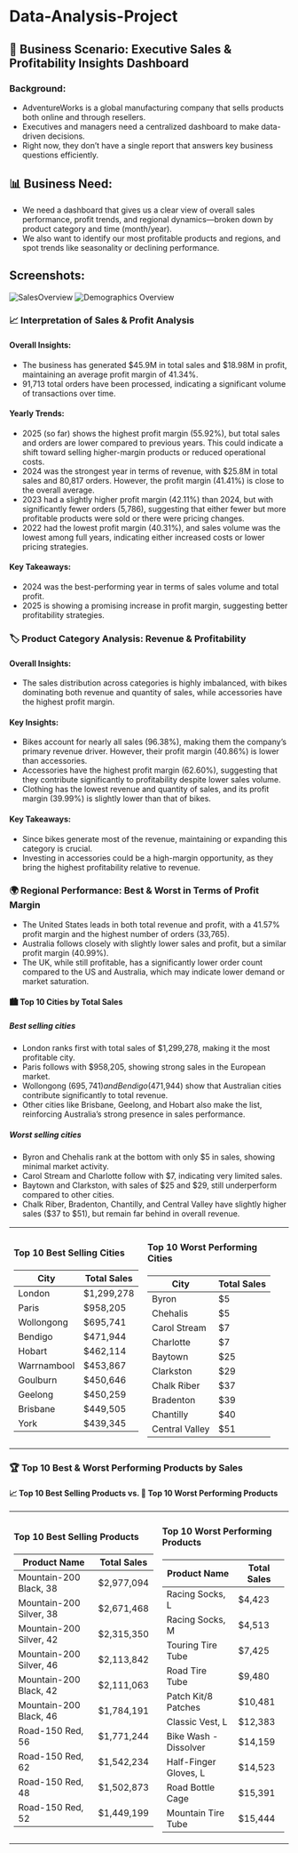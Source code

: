# Data-Analysis-Project
## 🧠 Business Scenario: Executive Sales & Profitability Insights Dashboard
### Background: 
- AdventureWorks is a global manufacturing company that sells products both online and through resellers. 
- Executives and managers need a centralized dashboard to make data-driven decisions. 
- Right now, they don’t have a single report that answers key business questions efficiently.

## 📊 Business Need:
- We need a dashboard that gives us a clear view of overall sales performance, profit trends, and regional dynamics—broken down by product category and time (month/year).
- We also want to identify our most profitable products and regions, and spot trends like seasonality or declining performance.

## Screenshots:
![SalesOverview](https://github.com/user-attachments/assets/cd766ab5-c909-4dc3-b193-ffc7dd62aed9)
![Demographics Overview](https://github.com/user-attachments/assets/60e9e897-37ef-4c15-aeef-580689bc24ba)

### 📈 Interpretation of Sales & Profit Analysis
#### Overall Insights:
- The business has generated $45.9M in total sales and $18.98M in profit, maintaining an average profit margin of 41.34%.
- 91,713 total orders have been processed, indicating a significant volume of transactions over time.
#### Yearly Trends:
- 2025 (so far) shows the highest profit margin (55.92%), but total sales and orders are lower compared to previous years. This could indicate a shift toward selling higher-margin products or reduced operational costs.
- 2024 was the strongest year in terms of revenue, with $25.8M in total sales and 80,817 orders. However, the profit margin (41.41%) is close to the overall average.
- 2023 had a slightly higher profit margin (42.11%) than 2024, but with significantly fewer orders (5,786), suggesting that either fewer but more profitable products were sold or there were pricing changes.
- 2022 had the lowest profit margin (40.31%), and sales volume was the lowest among full years, indicating either increased costs or lower pricing strategies.
#### Key Takeaways:
- 2024 was the best-performing year in terms of sales volume and total profit.
- 2025 is showing a promising increase in profit margin, suggesting better profitability strategies.

### 🏷️ Product Category Analysis: Revenue & Profitability
#### Overall Insights:
- The sales distribution across categories is highly imbalanced, with bikes dominating both revenue and quantity of sales, while accessories have the highest profit margin.
#### Key Insights:
- Bikes account for nearly all sales (96.38%), making them the company’s primary revenue driver. However, their profit margin (40.86%) is lower than accessories.
- Accessories have the highest profit margin (62.60%), suggesting that they contribute significantly to profitability despite lower sales volume.
- Clothing has the lowest revenue and quantity of sales, and its profit margin (39.99%) is slightly lower than that of bikes.
#### Key Takeaways:
- Since bikes generate most of the revenue, maintaining or expanding this category is crucial.
- Investing in accessories could be a high-margin opportunity, as they bring the highest profitability relative to revenue.

### 🌍 Regional Performance: Best & Worst in Terms of Profit Margin
- The United States leads in both total revenue and profit, with a 41.57% profit margin and the highest number of orders (33,765).
- Australia follows closely with slightly lower sales and profit, but a similar profit margin (40.99%).
- The UK, while still profitable, has a significantly lower order count compared to the US and Australia, which may indicate lower demand or market saturation.

#### 🏙️ Top 10 Cities by Total Sales
##### Best selling cities
- London ranks first with total sales of $1,299,278, making it the most profitable city.
- Paris follows with $958,205, showing strong sales in the European market.
- Wollongong ($695,741) and Bendigo ($471,944) show that Australian cities contribute significantly to total revenue.
- Other cities like Brisbane, Geelong, and Hobart also make the list, reinforcing Australia’s strong presence in sales performance.
##### Worst selling cities
- Byron and Chehalis rank at the bottom with only $5 in sales, showing minimal market activity.
- Carol Stream and Charlotte follow with $7, indicating very limited sales.
- Baytown and Clarkston, with sales of $25 and $29, still underperform compared to other cities.
- Chalk Riber, Bradenton, Chantilly, and Central Valley have slightly higher sales ($37 to $51), but remain far behind in overall revenue.

<table>
  <tr>
    <td>
    
#### Top 10 Best Selling Cities
| City        | Total Sales  |
|-------------|--------------|
| London      | $1,299,278   |
| Paris       | $958,205     |
| Wollongong  | $695,741     |
| Bendigo     | $471,944     |
| Hobart      | $462,114     |
| Warrnambool | $453,867     |
| Goulburn    | $450,646     |
| Geelong     | $450,259     |
| Brisbane    | $449,505     |
| York        | $439,345     |
 
 </td>
  <td>
    
#### Top 10 Worst Performing Cities
| City          | Total Sales  |
|---------------|--------------|
| Byron         | $5           |
| Chehalis      | $5           |
| Carol Stream  | $7           |
| Charlotte     | $7           |
| Baytown       | $25          |
| Clarkston     | $29          |
| Chalk Riber   | $37          |
| Bradenton     | $39          |
| Chantilly     | $40          |
| Central Valley| $51          |
  </td>
  </tr>
</table>


### 🏆 Top 10 Best & Worst Performing Products by Sales
#### 📈 Top 10 Best Selling Products vs. 🚨 Top 10 Worst Performing Products

<table>
  <tr>
    <td>
    
#### Top 10 Best Selling Products
| Product Name              | Total Sales  |
|---------------------------|--------------|
| Mountain-200 Black, 38    | $2,977,094   |
| Mountain-200 Silver, 38   | $2,671,468   |
| Mountain-200 Silver, 42   | $2,315,350   |
| Mountain-200 Silver, 46   | $2,113,842   |
| Mountain-200 Black, 42    | $2,111,063   |
| Mountain-200 Black, 46    | $1,784,191   |
| Road-150 Red, 56          | $1,771,244   |
| Road-150 Red, 62          | $1,542,234   |
| Road-150 Red, 48          | $1,502,873   |
| Road-150 Red, 52          | $1,449,199   |

  </td>
  <td>

#### Top 10 Worst Performing Products
| Product Name            | Total Sales  |
|-------------------------|--------------|
| Racing Socks, L         | $4,423       |
| Racing Socks, M         | $4,513       |
| Touring Tire Tube       | $7,425       |
| Road Tire Tube          | $9,480       |
| Patch Kit/8 Patches     | $10,481      |
| Classic Vest, L         | $12,383      |
| Bike Wash - Dissolver   | $14,159      |
| Half-Finger Gloves, L   | $14,523      |
| Road Bottle Cage        | $15,391      |
| Mountain Tire Tube      | $15,444      |

  </td>
  </tr>
</table>

